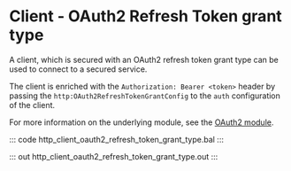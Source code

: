 # Client - OAuth2 Refresh Token grant type

A client, which is secured with an OAuth2 refresh token grant type can be
used to connect to a secured service.

The client is enriched with the `Authorization: Bearer <token>` header by
passing the `http:OAuth2RefreshTokenGrantConfig` to the `auth`
configuration of the client.

For more information on the underlying module,
see the [OAuth2 module](https://lib.ballerina.io/ballerina/oauth2/latest/).

::: code http_client_oauth2_refresh_token_grant_type.bal :::

::: out http_client_oauth2_refresh_token_grant_type.out :::